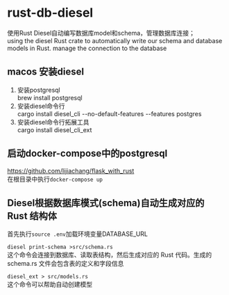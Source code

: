 # rust-db-diesel
使用Rust Diesel自动编写数据库model和schema，管理数据库连接；  
using the diesel Rust crate to automatically write our schema and database models in Rust. manage the connection to the database

## macos 安装diesel
1. 安装postgresql  
brew install postgresql  
2. 安装diesel命令行  
cargo install diesel_cli --no-default-features --features postgres  
3. 安装diesel命令行拓展工具  
cargo install diesel_cli_ext



## 启动docker-compose中的postgresql
https://github.com/lijiachang/flask_with_rust  
在根目录中执行`docker-compose up`  

## Diesel根据数据库模式(schema)自动生成对应的 Rust 结构体  
首先执行`source .env`加载环境变量DATABASE_URL  

`diesel print-schema >src/schema.rs`  
这个命令会连接到数据库、读取表结构，然后生成对应的 Rust 代码。生成的 schema.rs 文件会包含表的定义和字段信息

`diesel_ext > src/models.rs`  
这个命令可以帮助自动创建模型